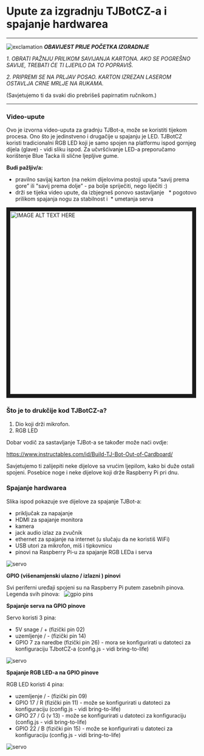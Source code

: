 # Upute za izgradnju TJBotCZ-a i spajanje hardwarea

---
![exclamation](https://raw.githubusercontent.com/tjbotcz/manuals/master/images/exclamation.png) _**OBAVIJEST PRIJE POČETKA IZGRADNJE**_ 

 _1. OBRATI PAŽNJU PRILIKOM SAVIJANJA KARTONA. AKO SE POGREŠNO SAVIJE, TREBATI ĆE TI LJEPILO DA TO POPRAVIŠ._
 
 _2. PRIPREMI SE NA PRLJAV POSAO. KARTON IZREZAN LASEROM OSTAVLJA CRNE MRLJE NA RUKAMA._

(Savjetujemo ti da svaki dio prebrišeš papirnatim ručnikom.)

---

### Video-upute
Ovo je izvorna video-uputa za gradnju TJBot-a, može se koristiti tijekom procesa. Ono što je jedinstveno i drugačije u spajanju je LED. TJBotCZ koristi tradicionalni RGB LED koji je samo spojen na platformu ispod gornjeg dijela (glave) - vidi sliku ispod. Za učvršćivanje LED-a preporučamo korištenje Blue Tacka ili slične ljepljive gume. 
 
**Budi pažljiv/a:** 
* pravilno savijaj karton (na nekim dijelovima postoji uputa “savij prema gore” ili "savij prema dolje” - pa bolje spriječiti, nego liječiti :) 
* drži se tijeka video upute, da izbjegneš ponovo sastavljanje     * pogotovo prilikom spajanja nogu za stabilnost i   * umetanja serva 
 
 
<a href="http://www.youtube.com/watch?feature=player_embedded&v=bLt3Cf2Ui3o" target="_blank"><img src="http://img.youtube.com/vi/bLt3Cf2Ui3o/0.jpg" alt="IMAGE ALT TEXT HERE" width="480" border="10" /></a> 
 
### Što je to drukčije kod TJBotCZ-a? 
 
1. Dio koji drži mikrofon. 
2. RGB LED 
 
Dobar vodič za sastavljanje TJBot-a se također može naći ovdje: 
 
https://www.instructables.com/id/Build-TJ-Bot-Out-of-Cardboard/ 
 
Savjetujemo ti zalijepiti neke dijelove sa vrućim ljepilom, kako bi duže ostali spojeni. Posebice noge i neke dijelove koji drže Raspberry Pi pri dnu. 
 
### Spajanje hardwarea 
 
Slika ispod pokazuje sve dijelove za spajanje TJBot-a: 
* priključak za napajanje
* HDMI za spajanje monitora 
* kamera 
* jack audio izlaz za zvučnik 
* ethernet za spajanje na internet (u slučaju da ne koristiš WiFi) 
* USB utori za mikrofon, miš i tipkovnicu 
* pinovi na Raspberry Pi-u za spajanje RGB LEDa i serva 
 
![servo](https://raw.githubusercontent.com/tjbotcz/manuals/master/images/rpi-connect.jpg) 
 
 
**GPIO (višenamjenski ulazno / izlazni ) pinovi** 
 
Svi periferni uređaji spojeni su na Raspberry Pi putem zasebnih pinova. Legenda svih pinova:  
![gpio pins](https://raw.githubusercontent.com/tjbotcz/manuals/master/images/rpi_pins.png) 
 
 
**Spajanje serva na GPIO pinove** 
 
Servo koristi 3 pina: 
* 5V snage / + (fizički pin 02) 
* uzemljenje / - (fizički pin 14) 
* GPIO 7 za naredbe (fizički pin 26) - mora se konfigurirati u  datoteci za konfiguraciju TJbotCZ-a (config.js - vidi bring-to-life) 
 
 
![servo](https://raw.githubusercontent.com/tjbotcz/manuals/master/images/hw-servo.jpg) 
 
 
**Spajanje RGB LED-a na GPIO pinove** 
 
RGB LED koristi 4 pina: 
* uzemljenje / - (fizički pin 09) 
* GPIO 17 / R (fizički pin 11) - može se konfigurirati u  datoteci za konfiguraciju (config.js - vidi bring-to-life) 
* GPIO 27 / G (v 13) - može se konfigurirati u  datoteci za konfiguraciju (config.js - vidi bring-to-life) 
* GPIO 22 / B (fizički pin 15) - može se konfigurirati u  datoteci za konfiguraciju (config.js - vidi  bring-to-life) 
 
![servo](https://raw.githubusercontent.com/tjbotcz/manuals/master/images/hw-rgbled.jpg) 
 
 
 


